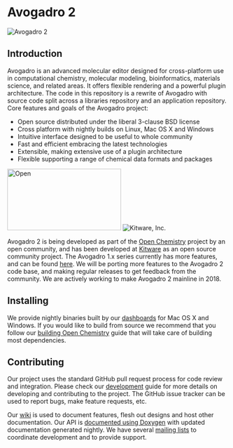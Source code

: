 Avogadro 2
==========
![Avogadro 2][Avogadro2Logo]

Introduction
------------

Avogadro is an advanced molecular editor designed for cross-platform use in
computational chemistry, molecular modeling, bioinformatics, materials science,
and related areas. It offers flexible rendering and a powerful plugin
architecture. The code in this repository is a rewrite of Avogadro with source
code split across a libraries repository and an application repository. Core
features and goals of the Avogadro project:

* Open source distributed under the liberal 3-clause BSD license
* Cross platform with nightly builds on Linux, Mac OS X and Windows
* Intuitive interface designed to be useful to whole community
* Fast and efficient embracing the latest technologies
* Extensible, making extensive use of a plugin architecture
* Flexible supporting a range of chemical data formats and packages

<a><img src="https://www.openchemistry.org/wp-content/uploads/2014/04/OpenChemistry_Full_512.png" alt=Open Chemistry Logo width="260" height="140"></a>
![Kitware, Inc.][KitwareLogo]

Avogadro 2 is being developed as part of the [Open Chemistry][OpenChemistry]
project by an open community, and has been developed at [Kitware][Kitware] as
an open source community project. The Avogadro 1.x series currently has more
features, and can be found [here][Avogadro1]. We will be porting more features
to the Avogadro 2 code base, and making regular releases to get feedback from
the community. We are actively working to make Avogadro 2 mainline in 2018.

Installing
----------

We provide nightly binaries built by our [dashboards][Dashboard] for Mac OS
X and Windows. If you would like to build from source we recommend that you
follow our [building Open Chemistry][Build] guide that will take care of
building most dependencies.

Contributing
------------

Our project uses the standard GitHub pull request process for code review
and integration. Please check our [development][Development] guide for more
details on developing and contributing to the project. The GitHub issue
tracker can be used to report bugs, make feature requests, etc.

Our [wiki][Wiki] is used to document features, flesh out designs and host other
documentation. Our API is [documented using Doxygen][Doxygen] with updated
documentation generated nightly. We have several [mailing lists][MailingLists]
to coordinate development and to provide support.

  [Avogadro2Logo]: https://www.openchemistry.org/wp-content/uploads/2014/04/Avogadro2_256-150x150.png "Avogadro2"
  [OpenChemistry]: http://openchemistry.org/ "Open Chemistry Project"
  [OpenChemistryLogo]: https://www.openchemistry.org/wp-content/uploads/2014/04/OpenChemistry_Full_512.png "Open Chemistry"
  [Kitware]: http://kitware.com/ "Kitware, Inc."
  [KitwareLogo]: http://www.kitware.com/img/small_logo_over.png "Kitware"
  [Avogadro1]: http://avogadro.openmolecules.net/ "Avogadro 1"
  [Dashboard]: http://cdash.openchemistry.org/index.php?project=AvogadroLibs "Avogadro Dashboard"
  [Build]: http://wiki.openchemistry.org/Build "Building Avogadro"
  [Development]: http://wiki.openchemistry.org/Development "Development guide"
  [Wiki]: http://wiki.openchemistry.org/ "Open Chemistry wiki"
  [Doxygen]: http://doc.openchemistry.org/avogadrolibs/api/ "API documentation"
  [MailingLists]: http://openchemistry.org/mailing-lists "Mailing Lists"
